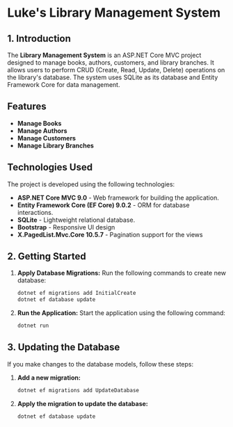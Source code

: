 # Luke's Library Management System

## 1. Introduction

The **Library Management System** is an ASP.NET Core MVC project designed to manage books, authors, customers, and library branches. It allows users to perform CRUD (Create, Read, Update, Delete) operations on the library's database. The system uses SQLite as its database and Entity Framework Core for data management.

## Features

- **Manage Books**
- **Manage Authors**
- **Manage Customers**
- **Manage Library Branches**

## Technologies Used

The project is developed using the following technologies:

- **ASP.NET Core MVC 9.0** - Web framework for building the application.
- **Entity Framework Core (EF Core) 9.0.2** - ORM for database interactions.
- **SQLite** - Lightweight relational database.
- **Bootstrap** - Responsive UI design
- **X.PagedList.Mvc.Core 10.5.7** - Pagination support for the views

## 2. Getting Started

1. **Apply Database Migrations:**
Run the following commands to create new database:
   ```sh
   dotnet ef migrations add InitialCreate
   dotnet ef database update
   ```
2. **Run the Application:**
Start the application using the following command:
   ```sh
   dotnet run
   ```
## 3. Updating the Database

If you make changes to the database models, follow these steps:
1. **Add a new migration:**
   ```sh
   dotnet ef migrations add UpdateDatabase
   ```
2. **Apply the migration to update the database:**
   ```sh
   dotnet ef database update
   ```
